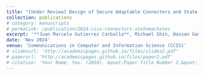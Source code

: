 ```yaml
---
title: "[Under Review] Design of Secure Adaptable Connectors and State Machines for Software Architectures"
collection: publications
# category: manuscripts
# permalink: /publication/2024-ciss-connectors-statemachines
excerpt: '**Juan Marcelo Gutierrez Carballo**, Michael Shin, Hassan Gomaa'
date: 'Nov 2024'
venue: 'Communications in Computer and Information Science (CCIS)'
# slidesurl: 'http://academicpages.github.io/files/slides2.pdf'
# paperurl: 'http://academicpages.github.io/files/paper2.pdf'
# citation: 'Your Name, You. (2010). &quot;Paper Title Number 2.&quot; <i>Journal 1</i>. 1(2).'
---
```


